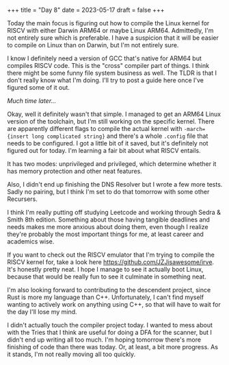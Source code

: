 +++
title = "Day 8"
date = 2023-05-17
draft = false
+++

Today the main focus is figuring out how to compile the Linux kernel for RISCV
with either Darwin ARM64 or maybe Linux ARM64. Admittedly, I'm not entirely
sure which is preferable. I have a suspicion that it will be easier to
compile on Linux than on Darwin, but I'm not entirely sure.

I know I definitely need a version of GCC that's native for ARM64 but compiles
RISCV code. This is the "cross" compiler part of things. I think there might
be some funny file system business as well. The TLDR is that I don't really
know what I'm doing. I'll try to post a guide here once I've figured some of
it out.

*Much time later...*

Okay, well it definitely wasn't that simple. I managed to get an ARM64 Linux
version of the toolchain, but I'm still working on the specific kernel. There
are apparently different flags to compile the actual kernel with `-march= {insert long complicated string}` and there's a whole `.config` file that
needs to be configured. I got a little bit of it saved, but it's definitely
not figured out for today. I'm learning a fair bit about what RISCV entails.

It has two modes: unprivileged and privileged, which determine whether it has
memory protection and other neat features.

Also, I didn't end up finishing the DNS Resolver but I wrote a few more tests.
Sadly no pairing, but I think I'm set to do that tomorrow with some other
Recursers.

I think I'm really putting off studying Leetcode and working through Sedra &
Smith 8th edition. Something about those having tangible deadlines and needs
makes me more anxious about doing them, even though I realize they're
probably the most important things for me, at least career and academics
wise.

If you want to check out the RISCV emulator that I'm trying to compile the
RISCV kernel for, take a look here <https://github.com/JZJisawesome/irve>.
It's honestly pretty neat. I hope I manage to see it actually boot Linux,
because that would be really fun to see it culminate in something neat.

I'm also looking forward to contributing to the descendent project, since Rust
is more my language than C++. Unfortunately, I can't find myself wanting to
actively work on anything using C++, so that will have to wait for the day
I'll lose my mind.

I didn't actually touch the compiler project today. I wanted to mess about
with the Tries that I think are useful for doing a DFA for the scanner, but
I didn't end up writing all too much. I'm hoping tomorrow there's more
finishing of code than there was today. Or, at least, a bit more progress.
As it stands, I'm not really moving all too quickly.
